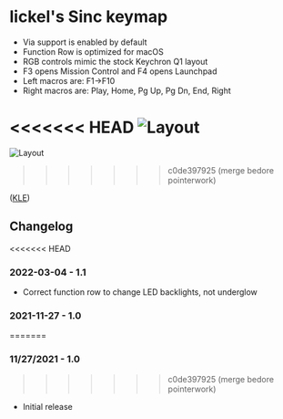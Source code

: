 # lickel's Sinc keymap

- Via support is enabled by default
- Function Row is optimized for macOS
- RGB controls mimic the stock Keychron Q1 layout
- F3 opens Mission Control and F4 opens Launchpad
- Left macros are: F1->F10
- Right macros are: Play, Home, Pg Up, Pg Dn, End, Right

<<<<<<< HEAD
![Layout](https://i.imgur.com/0uXXrJY.png)
=======
![Layout](https://i.imgur.com/uQnzMSe.png)
>>>>>>> c0de397925 (merge bedore pointerwork)

([KLE](http://www.keyboard-layout-editor.com/#/gists/e0350d8914cac3166abcca6abfd093b7))

## Changelog

<<<<<<< HEAD
### 2022-03-04 - 1.1

- Correct function row to change LED backlights, not underglow

### 2021-11-27 - 1.0
=======
### 11/27/2021 - 1.0
>>>>>>> c0de397925 (merge bedore pointerwork)

- Initial release
